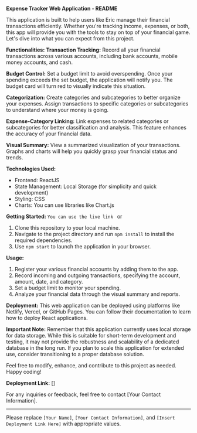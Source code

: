 **Expense Tracker Web Application - README**

This application is built to help users like Eric manage their financial transactions efficiently. Whether you're tracking income, expenses, or both, this app will provide you with the tools to stay on top of your financial game. Let's dive into what you can expect from this project.

**Functionalities:**
 **Transaction Tracking:** Record all your financial transactions across various accounts, including bank accounts, mobile money accounts, and cash. 

 **Budget Control:** Set a budget limit to avoid overspending. Once your spending exceeds the set budget, the application will notify you. The budget card will turn red to visually indicate this situation.

 **Categorization:** Create categories and subcategories to better organize your expenses. Assign transactions to specific categories or subcategories to understand where your money is going.

 **Expense-Category Linking:** Link expenses to related categories or subcategories for better classification and analysis. This feature enhances the accuracy of your financial data.

 **Visual Summary:** View a summarized visualization of your transactions. Graphs and charts will help you quickly grasp your financial status and trends.

**Technologies Used:**
- Frontend: ReactJS
- State Management: Local Storage (for simplicity and quick development)
- Styling: CSS
- Charts: You can use libraries like Chart.js

**Getting Started:** 
 `You can use the live link ` or

1. Clone this repository to your local machine.
2. Navigate to the project directory and run `npm install` to install the required dependencies.
3. Use `npm start` to launch the application in your browser.

**Usage:**
1. Register your various financial accounts by adding them to the app.
2. Record incoming and outgoing transactions, specifying the account, amount, date, and category.
3. Set a budget limit to monitor your spending.
4. Analyze your financial data through the visual summary and reports.

**Deployment:**
This web application can be deployed using platforms like Netlify, Vercel, or GitHub Pages. You can follow their documentation to learn how to deploy React applications.

**Important Note:**
Remember that this application currently uses local storage for data storage. While this is suitable for short-term development and testing, it may not provide the robustness and scalability of a dedicated database in the long run. If you plan to scale this application for extended use, consider transitioning to a proper database solution.

Feel free to modify, enhance, and contribute to this project as needed. Happy coding!

**Deployment Link:**
[]

For any inquiries or feedback, feel free to contact [Your Contact Information].

---

Please replace `[Your Name]`, `[Your Contact Information]`, and `[Insert Deployment Link Here]` with appropriate values.